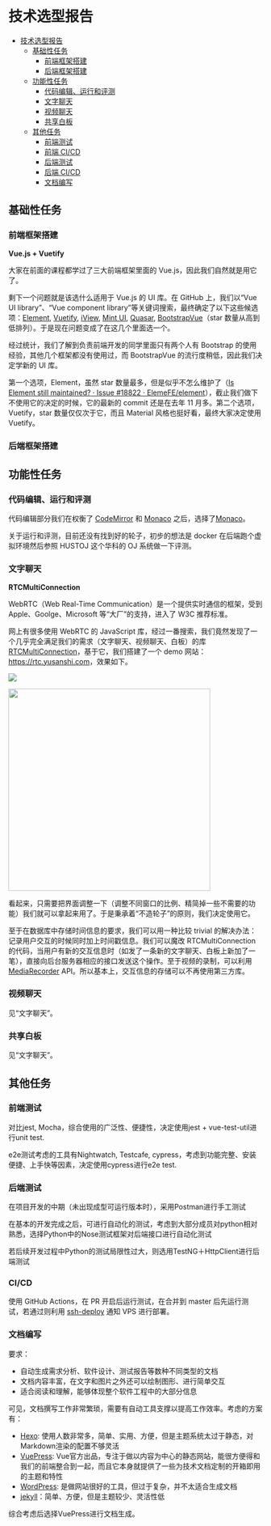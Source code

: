 # 技术选型报告

<!-- TOC -->

- [技术选型报告](#技术选型报告)
    - [基础性任务](#基础性任务)
        - [前端框架搭建](#前端框架搭建)
        - [后端框架搭建](#后端框架搭建)
    - [功能性任务](#功能性任务)
        - [代码编辑、运行和评测](#代码编辑运行和评测)
        - [文字聊天](#文字聊天)
        - [视频聊天](#视频聊天)
        - [共享白板](#共享白板)
    - [其他任务](#其他任务)
        - [前端测试](#前端测试)
        - [前端 CI/CD](#前端-cicd)
        - [后端测试](#后端测试)
        - [后端 CI/CD](#后端-cicd)
        - [文档编写](#文档编写)

<!-- /TOC -->

## 基础性任务
### 前端框架搭建

**Vue.js + Vuetify**

大家在前面的课程都学过了三大前端框架里面的 Vue.js，因此我们自然就是用它了。

剩下一个问题就是该选什么适用于 Vue.js 的 UI 库。在 GitHub 上，我们以“Vue UI library”、“Vue component library”等关键词搜索，最终确定了以下这些候选项：[Element](https://github.com/ElemeFE/element), [Vuetify](https://github.com/vuetifyjs/vuetify), [iView](https://github.com/iview/iview), [Mint UI](https://github.com/ElemeFE/mint-ui/), [Quasar](https://github.com/quasarframework/quasar), [BootstrapVue](https://github.com/bootstrap-vue/bootstrap-vue)（star 数量从高到低排列）。于是现在问题变成了在这几个里面选一个。

经过统计，我们了解到负责前端开发的同学里面只有两个人有 Bootstrap 的使用经验，其他几个框架都没有使用过，而 BootstrapVue 的流行度稍低，因此我们决定学新的 UI 库。

第一个选项，Element，虽然 star 数量最多，但是似乎不怎么维护了（[Is Element still maintained? · Issue #18822 · ElemeFE/element](https://github.com/ElemeFE/element/issues/18822)），截止我们做下不使用它的决定的时候，它的最新的 commit 还是在去年 11 月多。第二个选项，Vuetify，star 数量仅仅次于它，而且 Material 风格也挺好看，最终大家决定使用 Vuetify。

### 后端框架搭建





## 功能性任务

### 代码编辑、运行和评测

代码编辑部分我们在权衡了 [CodeMirror](https://github.com/codemirror/CodeMirror) 和 [Monaco](https://github.com/microsoft/monaco-editor) 之后，选择了[Monaco](https://github.com/microsoft/monaco-editor)。

关于运行和评测，目前还没有找到好的轮子，初步的想法是 docker 在后端跑个虚拟环境然后参照 HUSTOJ 这个华科的 OJ 系统做一下评测。

### 文字聊天

**RTCMultiConnection**

WebRTC（Web Real-Time Communication）是一个提供实时通信的框架，受到 Apple、Goolge、Microsoft 等“大厂”的支持，进入了 W3C 推荐标准。

网上有很多使用 WebRTC 的 JavaScript 库，经过一番搜索，我们竟然发现了一个几乎完全满足我们的需求（文字聊天、视频聊天、白板）的库 [RTCMultiConnection](https://github.com/muaz-khan/RTCMultiConnection)，基于它，我们搭建了一个 demo 网站：<https://rtc.yusanshi.com>，效果如下。

![](https://img.yusanshi.com/upload/20200423165012476405.png)

<img src="https://img.yusanshi.com/upload/20200423165020183173.png" width="400">

看起来，只需要把界面调整一下（调整不同窗口的比例、精简掉一些不需要的功能）我们就可以拿起来用了。于是秉承着“不造轮子”的原则，我们决定使用它。

至于在数据库中存储时间信息的要求，我们可以用一种比较 trivial 的解决办法：记录用户交互的时候同时加上时间戳信息。我们可以魔改 RTCMultiConnection 的代码，当用户有新的交互信息时（如发了一条新的文字聊天、白板上新加了一笔），直接向后台服务器相应的接口发送这个操作。至于视频的录制，可以利用 [MediaRecorder](https://developer.mozilla.org/en-US/docs/Web/API/MediaRecorder) API。所以基本上，交互信息的存储可以不再使用第三方库。

### 视频聊天

见“文字聊天”。

### 共享白板

见“文字聊天”。


## 其他任务

### 前端测试

对比jest, Mocha，综合使用的广泛性、便捷性，决定使用jest + vue-test-util进行unit test.

e2e测试考虑的工具有Nightwatch, Testcafe, cypress，考虑到功能完整、安装便捷、上手快等因素，决定使用cypress进行e2e test.

### 后端测试

在项目开发的中期（未出现成型可运行版本时），采用Postman进行手工测试

在基本的开发完成之后，可进行自动化的测试，考虑到大部分成员对python相对熟悉，选择Python中的Nose测试框架对后端接口进行自动化测试

若后续开发过程中Python的测试局限性过大，则选用TestNG＋HttpClient进行后端测试
### CI/CD

使用 GitHub Actions，在 PR 开启后运行测试，在合并到 master 后先运行测试，若通过则利用 [ssh-deploy] 通知 VPS 进行部署。

[ssh-deploy]: https://github.com/easingthemes/ssh-deploy

### 文档编写

要求：

- 自动生成需求分析、软件设计、测试报告等数种不同类型的文档
- 文档内容丰富，在文字和图片之外还可以绘制图形、进行简单交互
- 适合阅读和理解，能够体现整个软件工程中的大部分信息

可见，文档撰写工作非常繁琐，需要有自动工具支撑以提高工作效率。考虑的方案有：

- [Hexo](https://hexo.io/): 使用人数非常多，简单、实用、方便，但是主题系统太过于静态，对Markdown渲染的配置不够灵活
- [VuePress](https://www.vuepress.cn/): Vue官方出品，专注于做以内容为中心的静态网站，能很方便得和我们的前端整合到一起，而且它本身就提供了一些为技术文档定制的开箱即用的主题和特性
- [WordPress](https://wordpress.com/): 是做网站很好的工具，但过于复杂，并不太适合生成文档
- [jekyll](http://jekyllcn.com/)：简单、方便，但是主题较少、灵活性低

综合考虑后选择VuePress进行文档生成。



